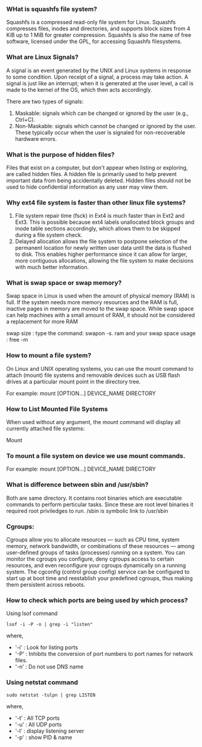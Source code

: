 ### WHat is squashfs file system?
Squashfs is a compressed read-only file system for Linux. 
Squashfs compresses files, inodes and directories, and supports block sizes from 4 KiB up to 1 MiB for greater compression. 
Squashfs is also the name of free software, licensed under the GPL, for accessing Squashfs filesystems.




### What are Linux Signals?
A signal is an event generated by the UNIX and Linux systems in response to some condition. Upon receipt of a signal, a process may take action.
A signal is just like an interrupt; when it is generated at the user level, a call is made to the kernel of the OS, which then acts accordingly.


There are two types of signals:
1.  Maskable: signals which can be changed or ignored by the user (e.g., Ctrl+C).
2.  Non-Maskable: signals which cannot be changed or ignored by the user. These typically occur when the user is signaled for non-recoverable hardware errors.
   


### What is the purpose of hidden files?
Files that exist on a computer, but don't appear when listing or exploring, are called hidden files. A hidden file is primarily used to help prevent important data from being accidentally deleted.
Hidden files should not be used to hide confidential information as any user may view them.

### Why ext4 file system is faster than other linux file systems?
1. File system repair time (fsck) in Ext4 is much faster than in Ext2 and Ext3. This is possible because ext4 labels unallocated block groups and inode table sections accordingly, which allows them to be skipped during a file system check.
2.  Delayed allocation allows the file system to postpone selection of the permanent location for newly written user data until the data is flushed to disk. This enables higher performance since it can allow for larger, more contiguous allocations, allowing the file system to make decisions with much better information.

### What is swap space or swap memory?
Swap space in Linux is used when the amount of physical memory (RAM) is full. If the system needs more memory resources and the RAM is full, inactive pages in memory are moved to the swap space. While swap space can help machines with a small amount of RAM, it should not be considered a replacement for more RAM

swap size : type the command: swapon -s.
ram and your swap space usage : free -m

### How to mount a file system?
On Linux and UNIX operating systems, you can use the mount command to attach (mount) file systems and removable devices such as USB flash drives at a particular mount point in the directory tree.

For example:    mount [OPTION...] DEVICE_NAME DIRECTORY

### How to List Mounted File Systems
When used without any argument, the mount command will display all currently attached file systems:

Mount
### To mount a file system on device we use mount commands.
For example:    mount [OPTION...] DEVICE_NAME DIRECTORY
### What is difference between sbin and /usr/sbin?
Both are same directory. It contains root binaries which are executable commands to perform perticular tasks. Since these are root level binaries it required root priviledges to run.
/sbin is symbolic link to /usr/sbin

### Cgroups:
Cgroups allow you to allocate resources — such as CPU time, system memory, network bandwidth, or combinations of these resources — among user-defined groups of tasks (processes) running on a system. 
You can monitor the cgroups you configure, deny cgroups access to certain resources, and even reconfigure your cgroups dynamically on a running system. The cgconfig (control group config) service can be configured to start up at boot time and reestablish your predefined cgroups, thus making them persistent across reboots.

### How to check which ports are being used by which process?

Using lsof command
```
lsof -i -P -n | grep -i "listen"
```

where,

- '-i' : Look for listing ports
- '-P' : Inhibits the conversion of port numbers to port names for network files.
- '-n' : Do not use DNS name
### Using netstat command
```
sudo netstat -tulpn | grep LISTEN
```

where,
- '-t' : All TCP ports
- '-u' : All UDP ports
- '-l' : display listening server
- '-p' : show PID & name
    
